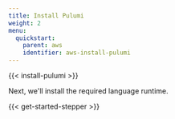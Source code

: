 ```yaml
---
title: Install Pulumi
weight: 2
menu:
  quickstart:
    parent: aws
    identifier: aws-install-pulumi
---
```


{{< install-pulumi >}}

Next, we'll install the required language runtime.

{{< get-started-stepper >}}
